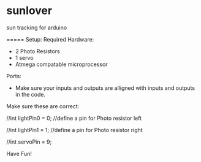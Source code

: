 sunlover
========

sun tracking for arduino

=====
Setup:
Required Hardware:
- 2 Photo Resistors
- 1 servo
- Atmega compatable microprocessor

Ports:
- Make sure your inputs and outputs are alligned with inputs and outputs in the code.


Make sure these are correct:

//int lightPin0 = 0;  //define a pin for Photo resistor left

//int lightPin1 = 1;  //define a pin for Photo resistor right

//int servoPin = 9;



Have Fun!

